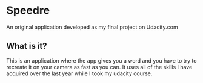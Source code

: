 # Speedre
An original application developed as my final project on Udacity.com
## What is it?
This is an application where the app gives you a word and you have to try to recreate it on your camera as fast as you can. It uses all of the skills I have acquired over the last year while I took my udacity course.
